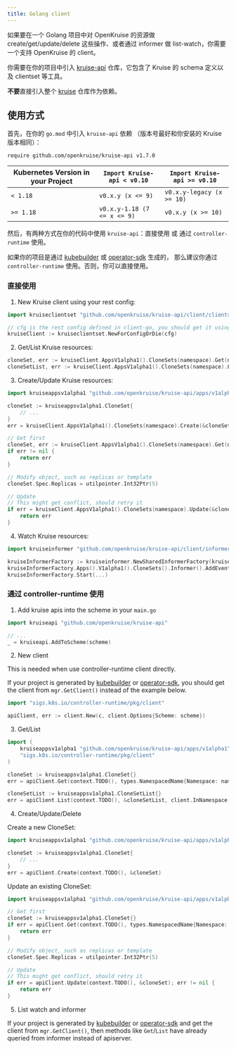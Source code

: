 ```yaml
---
title: Golang client
---
```


如果要在一个 Golang 项目中对 OpenKruise 的资源做 create/get/update/delete 这些操作、或者通过 informer 做 list-watch，你需要一个支持 OpenKruise 的 client。

你需要在你的项目中引入 [kruise-api](https://github.com/openkruise/kruise-api) 仓库，它包含了 Kruise 的 schema 定义以及 clientset 等工具。

**不要**直接引入整个 [kruise](https://github.com/openkruise/kruise) 仓库作为依赖。

## 使用方式

首先，在你的 `go.mod` 中引入 `kruise-api` 依赖 （版本号最好和你安装的 Kruise 版本相同）：

```
require github.com/openkruise/kruise-api v1.7.0
```

| Kubernetes Version in your Project | `Import Kruise-api < v0.10`    | `Import Kruise-api >= v0.10`   |
| ---------------------------------- | ---------------------------- | ---------------------------- |
| `< 1.18`                             | `v0.x.y (x <= 9)`              | `v0.x.y-legacy (x >= 10)`      |
| `>= 1.18`                            | `v0.x.y-1.18 (7 <= x <= 9)`    | `v0.x.y (x >= 10)`             |

然后，有两种方式在你的代码中使用 `kruise-api`：直接使用 或 通过 `controller-runtime` 使用。

如果你的项目是通过 [kubebuilder](https://github.com/kubernetes-sigs/kubebuilder) 或 [operator-sdk](https://github.com/operator-framework/operator-sdk) 生成的，
那么建议你通过 `controller-runtime` 使用。否则，你可以直接使用。

### 直接使用

1. New Kruise client using your rest config:

```go
import kruiseclientset "github.com/openkruise/kruise-api/client/clientset/versioned"

// cfg is the rest config defined in client-go, you should get it using kubeconfig or serviceaccount
kruiseClient := kruiseclientset.NewForConfigOrDie(cfg)
```

2. Get/List Kruise resources:

```go
cloneSet, err := kruiseClient.AppsV1alpha1().CloneSets(namespace).Get(name, metav1.GetOptions{})
cloneSetList, err := kruiseClient.AppsV1alpha1().CloneSets(namespace).List(metav1.ListOptions{})
```

3. Create/Update Kruise resources:

```go
import kruiseappsv1alpha1 "github.com/openkruise/kruise-api/apps/v1alpha1"

cloneSet := kruiseappsv1alpha1.CloneSet{
    // ...
}
err = kruiseClient.AppsV1alpha1().CloneSets(namespace).Create(&cloneSet, metav1.CreateOptions)
```

```go
// Get first
cloneSet, err := kruiseClient.AppsV1alpha1().CloneSets(namespace).Get(name, metav1.GetOptions{})
if err != nil {
    return err
}

// Modify object, such as replicas or template
cloneSet.Spec.Replicas = utilpointer.Int32Ptr(5)

// Update
// This might get conflict, should retry it
if err = kruiseClient.AppsV1alpha1().CloneSets(namespace).Update(&cloneSet, metav1.UpdateOptions); err != nil {
    return err
}
```

4. Watch Kruise resources:

```go
import kruiseinformer "github.com/openkruise/kruise-api/client/informers/externalversions"

kruiseInformerFactory := kruiseinformer.NewSharedInformerFactory(kruiseClient, 0)
kruiseInformerFactory.Apps().V1alpha1().CloneSets().Informer().AddEventHandler(...)
kruiseInformerFactory.Start(...)
```

### 通过 controller-runtime 使用

1. Add kruise apis into the scheme in your `main.go`

```go
import kruiseapi "github.com/openkruise/kruise-api"

// ...
_ = kruiseapi.AddToScheme(scheme)
```

2. New client

This is needed when use controller-runtime client directly.

If your project is generated by [kubebuilder](https://github.com/kubernetes-sigs/kubebuilder) or [operator-sdk](https://github.com/operator-framework/operator-sdk),
you should get the client from `mgr.GetClient()` instead of the example below.

```go
import "sigs.k8s.io/controller-runtime/pkg/client"

apiClient, err := client.New(c, client.Options{Scheme: scheme})
```

3. Get/List

```go
import (
    kruiseappsv1alpha1 "github.com/openkruise/kruise-api/apps/v1alpha1"
    "sigs.k8s.io/controller-runtime/pkg/client"
)

cloneSet := kruiseappsv1alpha1.CloneSet{}
err = apiClient.Get(context.TODO(), types.NamespacedName{Namespace: namespace, Name: name}, &cloneSet)

cloneSetList := kruiseappsv1alpha1.CloneSetList{}
err = apiClient.List(context.TODO(), &cloneSetList, client.InNamespace(instance.Namespace))
```

4. Create/Update/Delete

Create a new CloneSet:

```go
import kruiseappsv1alpha1 "github.com/openkruise/kruise-api/apps/v1alpha1"

cloneSet := kruiseappsv1alpha1.CloneSet{
    // ...
}
err = apiClient.Create(context.TODO(), &cloneSet)
```

Update an existing CloneSet:

```go
import kruiseappsv1alpha1 "github.com/openkruise/kruise-api/apps/v1alpha1"

// Get first
cloneSet := kruiseappsv1alpha1.CloneSet{}
if err = apiClient.Get(context.TODO(), types.NamespacedName{Namespace: namespace, Name: name}, &cloneSet); err != nil {
    return err
}

// Modify object, such as replicas or template
cloneSet.Spec.Replicas = utilpointer.Int32Ptr(5)

// Update
// This might get conflict, should retry it
if err = apiClient.Update(context.TODO(), &cloneSet); err != nil {
    return err
}
```

5. List watch and informer

If your project is generated by [kubebuilder](https://github.com/kubernetes-sigs/kubebuilder) or [operator-sdk](https://github.com/operator-framework/operator-sdk) and get the client from `mgr.GetClient()`,
then methods like `Get`/`List` have already queried from informer instead of apiserver.
